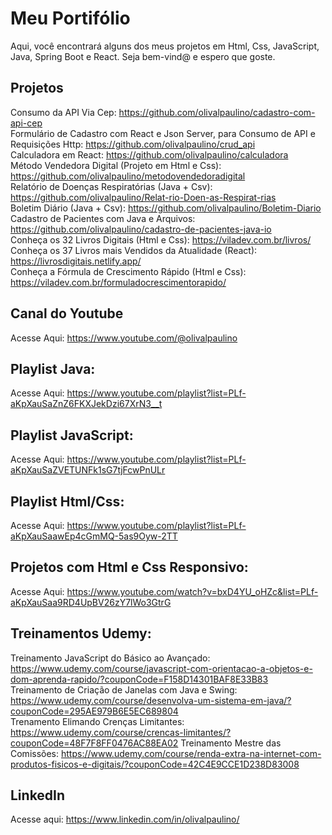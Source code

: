 # Meu Portifólio

Aqui, você encontrará alguns dos meus projetos em Html, Css, JavaScript, Java, Spring Boot e React. Seja bem-vind@ e espero que goste.

## Projetos

Consumo da API Via Cep: https://github.com/olivalpaulino/cadastro-com-api-cep <br>
Formulário de Cadastro com React e Json Server, para Consumo de API e Requisições Http: https://github.com/olivalpaulino/crud_api <br>
Calculadora em React: https://github.com/olivalpaulino/calculadora <br>
Método Vendedora Digital (Projeto em Html e Css): https://github.com/olivalpaulino/metodovendedoradigital <br>
Relatório de Doenças Respiratórias (Java + Csv): https://github.com/olivalpaulino/Relat-rio-Doen-as-Respirat-rias <br>
Boletim Diário (Java + Csv): https://github.com/olivalpaulino/Boletim-Diario <br>
Cadastro de Pacientes com Java e Arquivos: https://github.com/olivalpaulino/cadastro-de-pacientes-java-io <br>
Conheça os 32 Livros Digitais (Html e Css): https://viladev.com.br/livros/ <br>
Conheça os 37 Livros mais Vendidos da Atualidade (React): https://livrosdigitais.netlify.app/ <br>
Conheça a Fórmula de Crescimento Rápido (Html e Css): https://viladev.com.br/formuladocrescimentorapido/

## Canal do Youtube

Acesse Aqui: https://www.youtube.com/@olivalpaulino

## Playlist Java:

Acesse Aqui: https://www.youtube.com/playlist?list=PLf-aKpXauSaZnZ6FKXJekDzi67XrN3__t

## Playlist JavaScript:

Acesse Aqui: https://www.youtube.com/playlist?list=PLf-aKpXauSaZVETUNFk1sG7tjFcwPnULr

## Playlist Html/Css:

Acesse Aqui: https://www.youtube.com/playlist?list=PLf-aKpXauSaawEp4cGmMQ-5as9Oyw-2TT

## Projetos com Html e Css Responsivo:

Acesse Aqui: https://www.youtube.com/watch?v=bxD4YU_oHZc&list=PLf-aKpXauSaa9RD4UpBV26zY7lWo3GtrG

## Treinamentos Udemy:

Treinamento JavaScript do Básico ao Avançado: https://www.udemy.com/course/javascript-com-orientacao-a-objetos-e-dom-aprenda-rapido/?couponCode=F158D14301BAF8E33B83 <br>
Treinamento de Criação de Janelas com Java e Swing: https://www.udemy.com/course/desenvolva-um-sistema-em-java/?couponCode=295AE979B6E5EC689804 <br>
Trenamento Elimando Crenças Limitantes: https://www.udemy.com/course/crencas-limitantes/?couponCode=48F7F8FF0476AC88EA02
Treinamento Mestre das Comissões: https://www.udemy.com/course/renda-extra-na-internet-com-produtos-fisicos-e-digitais/?couponCode=42C4E9CCE1D238D83008

## LinkedIn

Acesse aqui: https://www.linkedin.com/in/olivalpaulino/